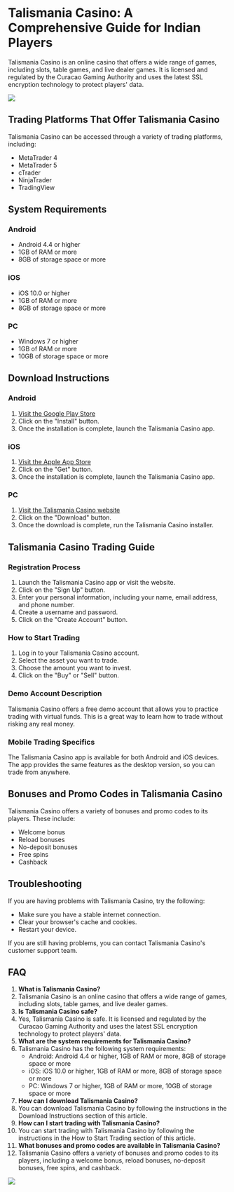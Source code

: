 # Talismania Casino: A Comprehensive Guide for Indian Players

Talismania Casino is an online casino that offers a wide range of games,
including slots, table games, and live dealer games. It is licensed and
regulated by the Curacao Gaming Authority and uses the latest SSL
encryption technology to protect players\' data.

[![](https://i.imgur.com/JJwkDm3.png)](https://traff.sbs/frcas)

## Trading Platforms That Offer Talismania Casino

Talismania Casino can be accessed through a variety of trading
platforms, including:

-   MetaTrader 4
-   MetaTrader 5
-   cTrader
-   NinjaTrader
-   TradingView

## System Requirements

### Android

-   Android 4.4 or higher
-   1GB of RAM or more
-   8GB of storage space or more

### iOS

-   iOS 10.0 or higher
-   1GB of RAM or more
-   8GB of storage space or more

### PC

-   Windows 7 or higher
-   1GB of RAM or more
-   10GB of storage space or more

## Download Instructions

### Android

1.  [Visit the Google Play
    Store](\%22https://play.google.com/store/apps/details?id=com.talismania.casino\%22)
2.  Click on the "Install" button.
3.  Once the installation is complete, launch the Talismania Casino app.

### iOS

1.  [Visit the Apple App
    Store](\%22https://apps.apple.com/us/app/talismania-casino/id1479742560\%22)
2.  Click on the "Get" button.
3.  Once the installation is complete, launch the Talismania Casino app.

### PC

1.  [Visit the Talismania Casino
    website](\%22https://www.talismaniacasino.com/download\%22)
2.  Click on the "Download" button.
3.  Once the download is complete, run the Talismania Casino installer.

## Talismania Casino Trading Guide

### Registration Process

1.  Launch the Talismania Casino app or visit the website.
2.  Click on the "Sign Up" button.
3.  Enter your personal information, including your name, email address,
    and phone number.
4.  Create a username and password.
5.  Click on the "Create Account" button.

### How to Start Trading

1.  Log in to your Talismania Casino account.
2.  Select the asset you want to trade.
3.  Choose the amount you want to invest.
4.  Click on the "Buy" or "Sell" button.

### Demo Account Description

Talismania Casino offers a free demo account that allows you to practice
trading with virtual funds. This is a great way to learn how to trade
without risking any real money.

### Mobile Trading Specifics

The Talismania Casino app is available for both Android and iOS devices.
The app provides the same features as the desktop version, so you can
trade from anywhere.

## Bonuses and Promo Codes in Talismania Casino

Talismania Casino offers a variety of bonuses and promo codes to its
players. These include:

-   Welcome bonus
-   Reload bonuses
-   No-deposit bonuses
-   Free spins
-   Cashback

## Troubleshooting

If you are having problems with Talismania Casino, try the following:

-   Make sure you have a stable internet connection.
-   Clear your browser\'s cache and cookies.
-   Restart your device.

If you are still having problems, you can contact Talismania Casino\'s
customer support team.

## FAQ

1.  **What is Talismania Casino?**
2.  Talismania Casino is an online casino that offers a wide range of
    games, including slots, table games, and live dealer games.
3.  **Is Talismania Casino safe?**
4.  Yes, Talismania Casino is safe. It is licensed and regulated by the
    Curacao Gaming Authority and uses the latest SSL encryption
    technology to protect players\' data.
5.  **What are the system requirements for Talismania Casino?**
6.  Talismania Casino has the following system requirements:
    -   Android: Android 4.4 or higher, 1GB of RAM or more, 8GB of
        storage space or more
    -   iOS: iOS 10.0 or higher, 1GB of RAM or more, 8GB of storage
        space or more
    -   PC: Windows 7 or higher, 1GB of RAM or more, 10GB of storage
        space or more
7.  **How can I download Talismania Casino?**
8.  You can download Talismania Casino by following the instructions in
    the Download Instructions section of this article.
9.  **How can I start trading with Talismania Casino?**
10. You can start trading with Talismania Casino by following the
    instructions in the How to Start Trading section of this article.
11. **What bonuses and promo codes are available in Talismania Casino?**
12. Talismania Casino offers a variety of bonuses and promo codes to its
    players, including a welcome bonus, reload bonuses, no-deposit
    bonuses, free spins, and cashback.

[![](\%22https://i.imgur.com/JJwkDm3.png\%22)](\%22https://traff.sbs/frcas\%22)

